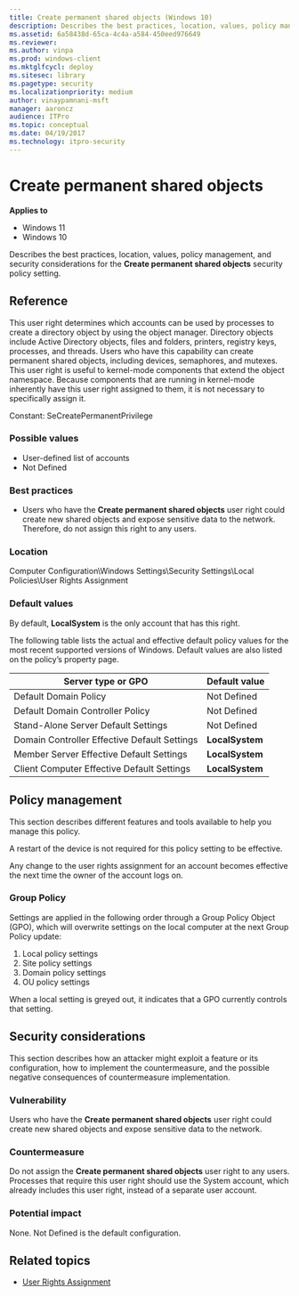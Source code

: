 ```yaml
---
title: Create permanent shared objects (Windows 10)
description: Describes the best practices, location, values, policy management, and security considerations for the Create permanent shared objects security policy setting.
ms.assetid: 6a58438d-65ca-4c4a-a584-450eed976649
ms.reviewer: 
ms.author: vinpa
ms.prod: windows-client
ms.mktglfcycl: deploy
ms.sitesec: library
ms.pagetype: security
ms.localizationpriority: medium
author: vinaypamnani-msft
manager: aaroncz
audience: ITPro
ms.topic: conceptual
ms.date: 04/19/2017
ms.technology: itpro-security
---
```


# Create permanent shared objects

**Applies to**
-   Windows 11
-   Windows 10

Describes the best practices, location, values, policy management, and security considerations for the **Create permanent shared objects** security policy setting.

## Reference

This user right determines which accounts can be used by processes to create a directory object by using the object manager. Directory objects include Active Directory objects, files and folders, printers, registry keys, processes, and threads. Users who have this capability can create permanent shared objects, including devices, semaphores, and mutexes. This user right is useful to kernel-mode components that extend the object namespace. Because components that are running in kernel-mode inherently have this user right assigned to them, it is not necessary to specifically assign it.

Constant: SeCreatePermanentPrivilege

### Possible values

-   User-defined list of accounts
-   Not Defined

### Best practices

-   Users who have the **Create permanent shared objects** user right could create new shared objects and expose sensitive data to the network. Therefore, do not assign this right to any users.

### Location

Computer Configuration\\Windows Settings\\Security Settings\\Local Policies\\User Rights Assignment

### Default values

By default, **LocalSystem** is the only account that has this right.

The following table lists the actual and effective default policy values for the most recent supported versions of Windows. Default values are also listed on the policy’s property page.

| Server type or GPO | Default value |
| - | - |
| Default Domain Policy | Not Defined| 
| Default Domain Controller Policy | Not Defined | 
| Stand-Alone Server Default Settings | Not Defined| 
| Domain Controller Effective Default Settings | **LocalSystem**| 
| Member Server Effective Default Settings | **LocalSystem**| 
| Client Computer Effective Default Settings | **LocalSystem**| 
 
## Policy management

This section describes different features and tools available to help you manage this policy.

A restart of the device is not required for this policy setting to be effective.

Any change to the user rights assignment for an account becomes effective the next time the owner of the account logs on.

### Group Policy

Settings are applied in the following order through a Group Policy Object (GPO), which will overwrite settings on the local computer at the next Group Policy update:

1.  Local policy settings
2.  Site policy settings
3.  Domain policy settings
4.  OU policy settings

When a local setting is greyed out, it indicates that a GPO currently controls that setting.

## Security considerations

This section describes how an attacker might exploit a feature or its configuration, how to implement the countermeasure, and the possible negative consequences of countermeasure implementation.

### Vulnerability

Users who have the **Create permanent shared objects** user right could create new shared objects and expose sensitive data to the network.

### Countermeasure

Do not assign the **Create permanent shared objects** user right to any users. Processes that require this user right should use the System account, which already includes this user right, instead of a separate user account.

### Potential impact

None. Not Defined is the default configuration.

## Related topics

- [User Rights Assignment](user-rights-assignment.md)
